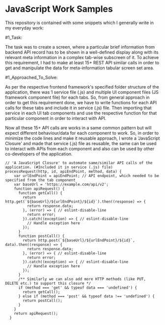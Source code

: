 # JavaScript Work Samples

This repository is contained with some snippets which I generally write in my everyday work:

#1_Task:

The task was to create a screen, where a particular brief information from backend API record has to be shown in a well-defined display along with its relevant meta information in a complex tab-wise subscreen of it. To achieve this requirement, I had to make at least 15+ REST API similar calls in order to get and manipulate the data for meta-information tabular screen set area.

#1_Approached_To_Solve:

As per the respective frontend framework's specified folder structure of the application, there was 1 service file (.js) and multiple UI component files (JS framework component file) for each tabs. So, from general approach in order to get this requirement done, we have to write functions for each API calls for these tabs and include it in service (.js) file. Then importing that service in each UI tab components and use the respective function for that particular component in order to interact with API.

Now all these 15+ API calls are works in a same common pattern but will expect different behaviour/data for each component to work. So, in order to minimize the code lines and make it reusable approach, I wrote a 'JavaScript Closure' and made that service (.js) file as reusable, the same can be used to interact with APIs from each component and also can be used by other co-developers of the application.

```
// 'A JavaScript Closure' to automate same/similar API calls of the application. (#Included it in service (.js) file)
processRequest(http, id, apiEndPoint, method, data) {
    var urlEndPoint = apiEndPoint; // API endpoint, which needed to be specified from the tab component
    var baseUrl = 'https://example.com/api/v2';
    function apiRequest() {
      function getCall() {
        return http.get(`${baseUrl}/${urlEndPoint}/${id}`).then((response) => {
          return response.data;
        }, (error) => { // eslint-disable-line
          return error;
        }).catch((exception) => { // eslint-disable-line
          // Handle exception here
        });
      }
      function postCall() {
        return http.post(`${baseUrl}/${urlEndPoint}/${id}`, data).then((response) => {
          return response.data;
        }, (error) => { // eslint-disable-line
          return error;
        }).catch((exception) => { // eslint-disable-line
          // Handle exception here
        });
      }
      /** Similarly we can also add more HTTP methods (like PUT, DELETE etc.) to support this closure */
      if (method === 'get' && typeof data === 'undefined') {
        return getCall();
      } else if (method === 'post' && typeof data !== 'undefined') {
        return postCall();
      }
    }
    return apiRequest();
  }

```
